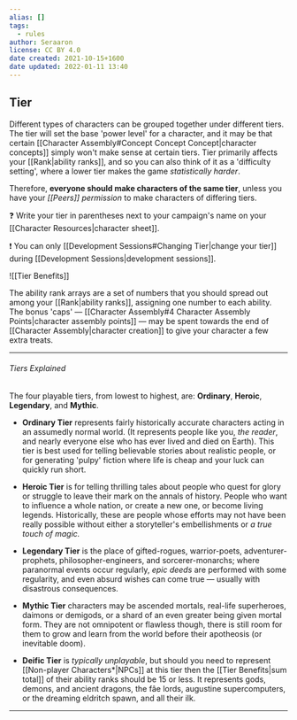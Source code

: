```yaml
---
alias: []
tags:
  - rules
author: Seraaron
license: CC BY 4.0
date created: 2021-10-15+1600
date updated: 2022-01-11 13:40
---
```


## Tier

Different types of characters can be grouped together under different tiers. The tier will set the base 'power level' for a character, and it may be that certain [[Character Assembly#Concept Concept Concept|character concepts]] simply won't make sense at certain tiers. Tier primarily affects your [[Rank|ability ranks]], and so you can also think of it as a 'difficulty setting', where a lower tier makes the game _statistically harder_.

Therefore, **everyone should make characters of the same tier**, unless you have your _[[Peers]] permission_ to make characters of differing tiers.

❓ Write your tier in parentheses next to your campaign's name on your [[Character Resources|character sheet]].

❗ You can only [[Development Sessions#Changing Tier|change your tier]] during [[Development Sessions|development sessions]].

![[Tier Benefits]]

The ability rank arrays are a set of numbers that you should spread out among your [[Rank|ability ranks]], assigning one number to each ability. The bonus 'caps' — [[Character Assembly#4 Character Assembly Points|character assembly points]] — may be spent towards the end of [[Character Assembly|character creation]] to give your character a few extra treats.

---

###### Tiers Explained

The four playable tiers, from lowest to highest, are: **Ordinary**, **Heroic**, **Legendary**, and **Mythic**.

- **Ordinary Tier** represents fairly historically accurate characters acting in an assumedly normal world. (It represents people like you, _the reader_, and nearly everyone else who has ever lived and died on Earth). This tier is best used for telling believable stories about  realistic people, or for generating 'pulpy' fiction where life is cheap and your luck can quickly run short.

- **Heroic Tier** is for telling thrilling tales about people who quest for glory or struggle to leave their mark on the annals of history. People who want to influence a whole nation, or create a new one, or become living legends. Historically, these are people whose efforts may not have been really possible without either a storyteller's embellishments or _a true touch of magic._

- **Legendary Tier** is the place of gifted-rogues, warrior-poets, adventurer-prophets, philosopher-engineers, and sorcerer-monarchs; where paranormal events occur regularly, _epic deeds_ are performed with some regularity, and even absurd wishes can come true — usually with disastrous consequences.

- **Mythic Tier** characters may be ascended mortals, real-life superheroes, daimons or demigods, or a shard of an even greater being given mortal form. They are not omnipotent or flawless though, there is still room for them to grow and learn from the world before their apotheosis (or inevitable doom).

- **Deific Tier** is _typically unplayable_, but should you need to represent [[Non-player Characters*|NPCs]] at this tier then the [[Tier Benefits|sum total]] of their ability ranks should be 15 or less. It represents gods, demons, and ancient dragons, the fâe lords, augustine supercomputers, or the dreaming eldritch spawn, and all their ilk.

---
